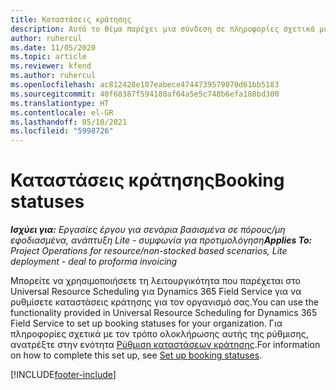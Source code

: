 ```yaml
---
title: Καταστάσεις κράτησης
description: Αυτό το θέμα παρέχει μια σύνδεση σε πληροφορίες σχετικά με τον τρόπο ρύθμισης καταστάσεων κράτησης για το Project Operations.
author: ruhercul
ms.date: 11/05/2020
ms.topic: article
ms.reviewer: kfend
ms.author: ruhercul
ms.openlocfilehash: ac812428e107eabece4744739579070d61bb5183
ms.sourcegitcommit: 40f68387f594180af64a5e5c748b6efa188bd300
ms.translationtype: HT
ms.contentlocale: el-GR
ms.lasthandoff: 05/10/2021
ms.locfileid: "5998726"
---
```

# <a name="booking-statuses"></a><span data-ttu-id="af89e-103">Καταστάσεις κράτησης</span><span class="sxs-lookup"><span data-stu-id="af89e-103">Booking statuses</span></span>

<span data-ttu-id="af89e-104">_**Ισχύει για:** Εργασίες έργου για σενάρια βασισμένα σε πόρους/μη εφοδιασμένα, ανάπτυξη Lite - συμφωνία για προτιμολόγηση_</span><span class="sxs-lookup"><span data-stu-id="af89e-104">_**Applies To:** Project Operations for resource/non-stocked based scenarios, Lite deployment - deal to proforma invoicing_</span></span>

<span data-ttu-id="af89e-105">Μπορείτε να χρησιμοποιήσετε τη λειτουργικότητα που παρέχεται στο Universal Resource Scheduling για Dynamics 365 Field Service για να ρυθμίσετε καταστάσεις κράτησης για τον οργανισμό σας.</span><span class="sxs-lookup"><span data-stu-id="af89e-105">You can use the functionality provided in Universal Resource Scheduling for Dynamics 365 Field Service to set up booking statuses for your organization.</span></span> <span data-ttu-id="af89e-106">Για πληροφορίες σχετικά με τον τρόπο ολοκλήρωσης αυτής της ρύθμισης, ανατρέξτε στην ενότητα [Ρύθμιση καταστάσεων κράτησης](/dynamics365/field-service/set-up-booking-statuses).</span><span class="sxs-lookup"><span data-stu-id="af89e-106">For information on how to complete this set up, see [Set up booking statuses](/dynamics365/field-service/set-up-booking-statuses).</span></span>


[!INCLUDE[footer-include](../includes/footer-banner.md)]